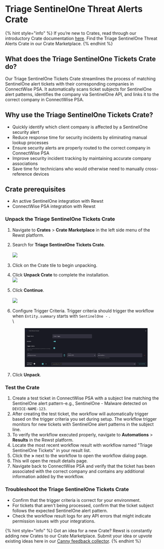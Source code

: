 # Triage SentinelOne Threat Alerts Crate

{% hint style="info" %}
If you’re new to Crates, read through our introductory Crate documentation [here](https://docs.rewst.help/prebuilt-automations/crates). Find the Triage SentinelOne Threat Alerts Crate in our Crate Marketplace.
{% endhint %}

## What does the Triage SentinelOne Tickets Crate do?

Our Triage SentinelOne Tickets Crate streamlines the process of matching SentinelOne alert tickets with their corresponding companies in ConnectWise PSA. It automatically scans ticket subjects for SentinelOne alert patterns, identifies the company via SentinelOne API, and links it to the correct company in ConnectWise PSA.

## Why use the Triage SentinelOne Tickets Crate?

* Quickly identify which client company is affected by a SentinelOne security alert
* Reduce response time for security incidents by eliminating manual lookup processes
* Ensure security alerts are properly routed to the correct company in ConnectWise PSA
* Improve security incident tracking by maintaining accurate company associations
* Save time for technicians who would otherwise need to manually cross-reference devices

## Crate prerequisites

* An active SentinelOne integration with Rewst
* ConnectWise PSA integration with Rewst

### Unpack the Triage SentinelOne Tickets Crate

1. Navigate to **Crates** > **Crate Marketplace** in the left side menu of the Rewst platform.
2. Search for **Triage SentinelOne Tickets Crate**.\
   \
   ![](<../../../.gitbook/assets/Screenshot 2025-03-07 at 9.42.53 AM.png>)
3. Click on the Crate tile to begin unpacking.
4. Click **Unpack Crate** to complete the installation.\
   ![](<../../../.gitbook/assets/Screenshot 2025-03-07 at 9.43.26 AM.png>)
5. Click **Continue**.\
   \
   ![](<../../../.gitbook/assets/Screenshot 2025-03-07 at 9.44.03 AM.png>)
6.  Configure Trigger Criteria. Trigger criteria should trigger the workflow when `Entity.summary` starts with `SentinelOne -` .\
    \


    <figure><img src="../../../.gitbook/assets/CleanShot 2025-03-05 at 22.37.01@2x.png" alt=""><figcaption></figcaption></figure>
7. Click **Unpack**.

### Test the Crate

1. Create a test ticket in ConnectWise PSA with a subject line matching the SentinelOne alert pattern-e.g., SentinelOne - Malware detected on `DEVICE-NAME-123`.
2. After creating the test ticket, the workflow will automatically trigger based on the trigger criteria you set during setup. The workflow trigger monitors for new tickets with SentinelOne alert patterns in the subject line.
3. To verify the workflow executed properly, navigate to **Automations** > **Results** in the Rewst platform.
4. Locate the most recent workflow result with workflow named "Triage SentinelOne Tickets" in your result list.
5. Click the **>** next to the workflow to open the workflow dialog page.
6. This will open the result details page.
7. Navigate back to ConnectWise PSA and verify that the ticket has been associated with the correct company and contains any additional information added by the workflow.

### Troubleshoot the Triage SentinelOne Tickets Crate

* Confirm that the trigger criteria is correct for your environment.
* For tickets that aren't being processed, confirm that the ticket subject follows the expected SentinelOne alert pattern.
* Check the workflow result logs for any API errors that might indicate permission issues with your integrations.

{% hint style="info" %}
Got an idea for a new Crate? Rewst is constantly adding new Crates to our Crate Marketplace. Submit your idea or upvote existing ideas here in our [Canny feedback collector](https://rewst.canny.io/crates).
{% endhint %}
